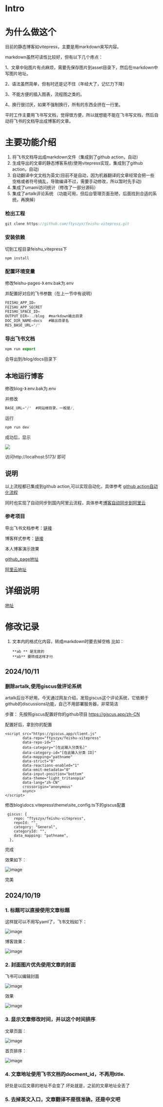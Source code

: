 # Intro

# 为什么做这个

目前的静态博客如vitepress，主要是用markdown来写内容。

markdown虽然可读性比较好，但有以下几个疼点：

1、文章中贴图片有点麻烦，需要先保存图片到asset目录下，然后在markdown中写图片地址。

2、语法虽然简单，但有时还是记不住（年经大了，记忆力下降）

3、不能方便的插入图表，流程图之类的。

4、换行很讨厌，如果不强制换行，所有的东西全挤在一行里。

平时工作主要用飞书写文档，觉得很方便，所以就想能不能在飞书写文档，然后自动将飞书的文档导出成博客的文章。

# 主要功能介绍

1. 将飞书文档导出成markdown文件（集成到了github action，自动）
2. 生成导出的文章的静态博客系统(使用vitepress实现，集成到了github action，自动)
3. 自动翻译中文文档为英文(目前不是自动，因为机器翻译的文章经常会把一些空格或者符号搞乱，导致编译不过，需要手动修改，所以暂时先手动)
4. 集成了umami访问统计（修改了一部分源码）
5. 集成了artalk评论系统 （功能可用，但后台管理页面丑陋，后面找到合适的系统，再换掉）

### 检出工程

```ts
git clone https://github.com/ftyszyx/feishu-vitepress.git
```

### 安装依赖

切到工程目录feishu_vitepress下

```ts
npm install
```

### 配置环境变量

修改feishu-pages-》.env.bak为.env

并配置好对应的飞书参数（在上一节中有说明）

```ts
FEISHU_APP_ID=
FEISHU_APP_SECRET
FEISHU_SPACE_ID=
OUTPUT_DIR=../blog  #markdown输出目录
DOC_DIR_NAME=docs   #输出目录名
RES_BASE_URL="/"
```

### 导出飞书文档

```ts
npm run export
```

会导出到/blog/docs目录下

## 本地运行博客

修改blog-》.env.bak为.env

并修改

```ts
BASE_URL="/"  #网站根目录，一般是/,
```

运行

```ts
npm run dev
```

成功后，显示

<img src="./blog/docs/assets/NPi7biYogolFhPxYWi7c9ms0ntb.png" src-width="406" src-height="100" align="center"/>

访问http://localhost:5173/ 即可

## 说明

以上流程都已集成到github action,可以实现自动化，具体参考 [github action自动化流程](https://ftyszyx.github.io/feishu-vitepress/feishu__2024_3_16_product_myblog_github%20action%20intro)

同时也实现了自动同步到国内阿里云流程，具体参考[博客自动同步到阿里云](https://ftyszyx.github.io/feishu-vitepress/feishu__2024_4_6_product_myblog_aliyun_auto)

### 参考项目

导出飞书文档参考：[链接](https://github.com/longbridgeapp/feishu-pages)

博客样式参考：[链接](https://github.com/foru17/luoleiorg/tree/main)

本人博客演示效果

[github_page地址](https://ftyszyx.github.io/feishu-vitepress/)

[阿里云地址](https://blog.bytefuse.cn/)

# 详细说明

[地址](https://ftyszyx.github.io/feishu-vitepress/QDBJdRMk3o7MEZx0GFXcs0qGnCe) 

# 修改记录

1. 文本内的格式化内容，转成markdown时要去掉空格
   比如：
   ```
   **ab ** 是无效的
   **ab** 要转成这样才行
   ```

## 2024/10/11

### 删除artalk,使用giscus做评论系统

artalk后台不好用，今天通过网友介绍，发现giscus这个评论系统，它依赖于github的discussions功能，自己不用部署服务器，非常简洁

步骤：
先按照giscus配置好你的github项目
https://giscus.app/zh-CN

配置好后，拿到你的配置

```
<script src="https://giscus.app/client.js"
        data-repo="ftyszyx/feishu-vitepress"
        data-repo-id=""
        data-category="[在此输入分类名]"
        data-category-id="[在此输入分类 ID]"
        data-mapping="pathname"
        data-strict="0"
        data-reactions-enabled="1"
        data-emit-metadata="0"
        data-input-position="bottom"
        data-theme="light_tritanopia"
        data-lang="zh-CN"
        crossorigin="anonymous"
        async>
</script>

```

修改blog\docs\.vitepress\theme\site_config.ts下的giscus配置

```
 giscus: {
    repo: "ftyszyx/feishu-vitepress",
    repoId: "",
    category: "General",
    categoryId: "",
    data_mapping: "pathname",
  },
```

完成

效果如下：

![image](https://github.com/user-attachments/assets/b272b772-35c4-42d5-8adf-ee6a7abf2f60)

完美

## 2024/10/19

### 1. 标题可以直接使用文章标题

  这样就可以不用写yaml了，飞书文档如下：
  
  ![image](https://github.com/user-attachments/assets/f0ff8127-e06f-4b5d-9fc0-ce078508f9eb)
  
  博客效果：
  
  ![image](https://github.com/user-attachments/assets/1e94f546-2d8a-4072-8fc3-1f063b3547b4)



### 2. 封面图片优先使用文章的封面
   
  飞书可以编辑封面
  
   ![image](https://github.com/user-attachments/assets/af12ca06-f453-4c48-ba0d-ac743d73e4f3)

   效果
   
   ![image](https://github.com/user-attachments/assets/fa2022cc-0704-41a3-9839-160494dabb2b)

   
### 3. 显示文章修改时间，并以这个时间排序

   文章页面：
   
   ![image](https://github.com/user-attachments/assets/bb80fc3f-8907-4a7d-a863-29ce0603c767)


   首页排序：

   ![image](https://github.com/user-attachments/assets/c11264b5-eca3-436f-b8be-97e9aa8989d4)

### 4. 文章地址使用飞书文档的docment_id，不再用title.
   
   好处是以后文章的地址不会变了
   坏处就是，之前的文章地址全丢了

### 5. 去掉英文入口，文章翻译不是很准确，还是中文吧 


